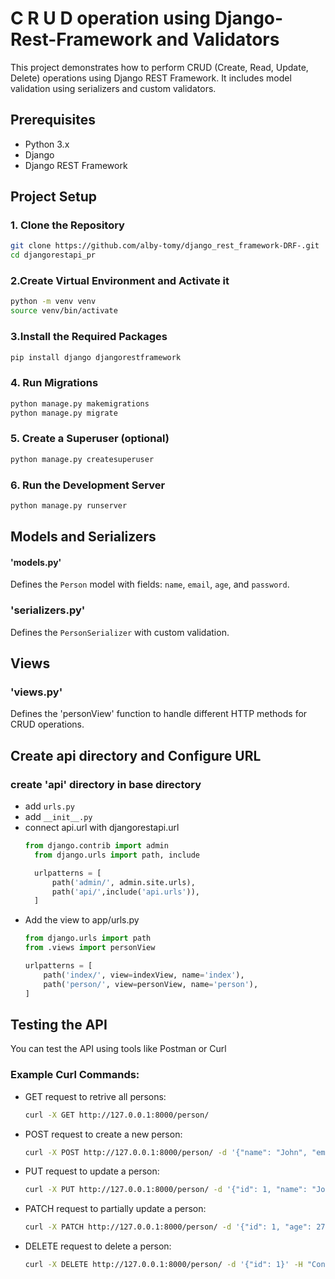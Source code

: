 # C R U D operation using Django-Rest-Framework and Validators
This project demonstrates how to perform CRUD (Create, Read, Update, Delete) operations using Django REST Framework. It includes model validation using serializers and custom validators.

## Prerequisites
- Python 3.x
- Django
- Django REST Framework

## Project Setup

### 1. Clone the Repository
```bash
git clone https://github.com/alby-tomy/django_rest_framework-DRF-.git
cd djangorestapi_pr
```

### 2.Create Virtual Environment and Activate it
```bash
python -m venv venv
source venv/bin/activate
```

### 3.Install the Required Packages
```bash
pip install django djangorestframework
```
### 4. Run Migrations
```bash
python manage.py makemigrations
python manage.py migrate
```
### 5. Create a Superuser (optional)
```bash
python manage.py createsuperuser
```
### 6. Run the Development Server
```bash
python manage.py runserver
```

## Models and Serializers
#### 'models.py'
Defines the `Person` model with fields: `name`, `email`, `age`, and `password`.

### 'serializers.py'
Defines the `PersonSerializer` with custom validation.

## Views
### 'views.py'
Defines the 'personView' function to handle different HTTP methods for CRUD operations.

## Create api directory and  Configure URL
### create 'api' directory in base directory
- add `urls.py`
- add `__init__.py`
- connect api.url with djangorestapi.url
  ```python
  from django.contrib import admin
    from django.urls import path, include

    urlpatterns = [
        path('admin/', admin.site.urls),
        path('api/',include('api.urls')),
    ]
  ```
- Add the view to app/urls.py
  ```python
  from django.urls import path
  from .views import personView
  
  urlpatterns = [
      path('index/', view=indexView, name='index'),
      path('person/', view=personView, name='person'),
  ]
  ```


## Testing the API
You can test the API using tools like Postman or Curl

### Example Curl Commands:
- GET request to retrive all persons:
  ```bash
  curl -X GET http://127.0.0.1:8000/person/
  ```
- POST request to create a new person:
  ```bash
  curl -X POST http://127.0.0.1:8000/person/ -d '{"name": "John", "email": "john@example.com", "age": 25, "password": "John@123"}' -H "Content-Type: application/json"
  ```
- PUT request to update a person:
  ```bash
  curl -X PUT http://127.0.0.1:8000/person/ -d '{"id": 1, "name": "John", "email": "john@example.com", "age": 26, "password": "John@123"}' -H "Content-Type: application/json"
  ```
- PATCH request to partially update a person:
  ```bash
  curl -X PATCH http://127.0.0.1:8000/person/ -d '{"id": 1, "age": 27}' -H "Content-Type: application/json"
  ```
- DELETE request to delete a person:
  ```bash
  curl -X DELETE http://127.0.0.1:8000/person/ -d '{"id": 1}' -H "Content-Type: application/json"
  ```
